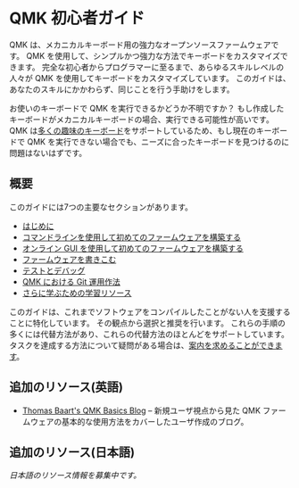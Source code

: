 # QMK 初心者ガイド

<!---
  grep --no-filename "^[ ]*git diff" docs/ja/*.md | sh
  original document: ed0575fc8:docs/newbs.md
  git diff ed0575fc8 HEAD docs/newbs.md | cat
-->

QMK は、メカニカルキーボード用の強力なオープンソースファームウェアです。
QMK を使用して、シンプルかつ強力な方法でキーボードをカスタマイズできます。
完全な初心者からプログラマーに至るまで、あらゆるスキルレベルの人々が QMK を使用してキーボードをカスタマイズしています。
このガイドは、あなたのスキルにかかわらず、同じことを行う手助けをします。

お使いのキーボードで QMK を実行できるかどうか不明ですか？
もし作成したキーボードがメカニカルキーボードの場合、実行できる可能性が高いです。
QMK は[多くの趣味のキーボード](http://qmk.fm/keyboards/)をサポートしているため、もし現在のキーボードで QMK を実行できない場合でも、ニーズに合ったキーボードを見つけるのに問題はないはずです。

## 概要

このガイドには7つの主要なセクションがあります。

* [はじめに](newbs_getting_started.md)
* [コマンドラインを使用して初めてのファームウェアを構築する](newbs_building_firmware.md)
* [オンライン GUI を使用して初めてのファームウェアを構築する](newbs_building_firmware_configurator.md)
* [ファームウェアを書きこむ](newbs_flashing.md)
* [テストとデバッグ](newbs_testing_debugging.md)
* [QMK における Git 運用作法](newbs_best_practices.md)
* [さらに学ぶための学習リソース](newbs_learn_more_resources.md)

このガイドは、これまでソフトウェアをコンパイルしたことがない人を支援することに特化しています。
その観点から選択と推奨を行います。
これらの手順の多くには代替方法があり、これらの代替方法のほとんどをサポートしています。
タスクを達成する方法について疑問がある場合は、[案内を求めることができます](getting_started_getting_help.md)。

## 追加のリソース(英語)

* [Thomas Baart's QMK Basics Blog](https://thomasbaart.nl/category/mechanical-keyboards/firmware/qmk/qmk-basics/) – 新規ユーザ視点から見た QMK ファームウェアの基本的な使用方法をカバーしたユーザ作成のブログ。

## 追加のリソース(日本語)

_日本語のリソース情報を募集中です。_
